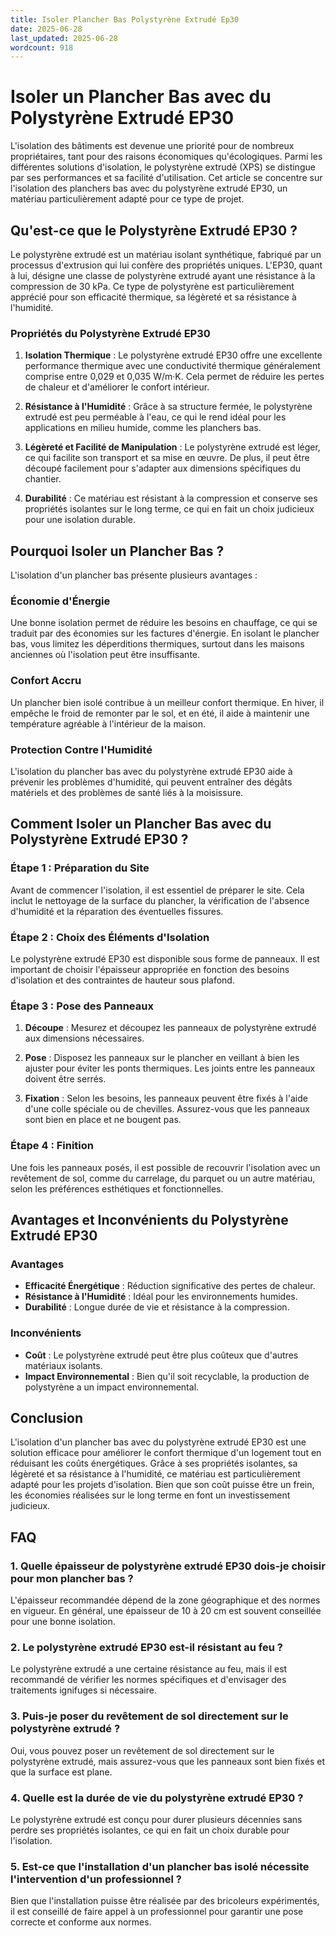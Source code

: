 ```yaml
---
title: Isoler Plancher Bas Polystyrène Extrudé Ep30
date: 2025-06-28
last_updated: 2025-06-28
wordcount: 918
---
```


# Isoler un Plancher Bas avec du Polystyrène Extrudé EP30

L'isolation des bâtiments est devenue une priorité pour de nombreux propriétaires, tant pour des raisons économiques qu'écologiques. Parmi les différentes solutions d'isolation, le polystyrène extrudé (XPS) se distingue par ses performances et sa facilité d'utilisation. Cet article se concentre sur l'isolation des planchers bas avec du polystyrène extrudé EP30, un matériau particulièrement adapté pour ce type de projet.

## Qu'est-ce que le Polystyrène Extrudé EP30 ?

Le polystyrène extrudé est un matériau isolant synthétique, fabriqué par un processus d'extrusion qui lui confère des propriétés uniques. L'EP30, quant à lui, désigne une classe de polystyrène extrudé ayant une résistance à la compression de 30 kPa. Ce type de polystyrène est particulièrement apprécié pour son efficacité thermique, sa légèreté et sa résistance à l'humidité.

### Propriétés du Polystyrène Extrudé EP30

1. **Isolation Thermique** : Le polystyrène extrudé EP30 offre une excellente performance thermique avec une conductivité thermique généralement comprise entre 0,029 et 0,035 W/m·K. Cela permet de réduire les pertes de chaleur et d'améliorer le confort intérieur.

2. **Résistance à l'Humidité** : Grâce à sa structure fermée, le polystyrène extrudé est peu perméable à l'eau, ce qui le rend idéal pour les applications en milieu humide, comme les planchers bas.

3. **Légèreté et Facilité de Manipulation** : Le polystyrène extrudé est léger, ce qui facilite son transport et sa mise en œuvre. De plus, il peut être découpé facilement pour s'adapter aux dimensions spécifiques du chantier.

4. **Durabilité** : Ce matériau est résistant à la compression et conserve ses propriétés isolantes sur le long terme, ce qui en fait un choix judicieux pour une isolation durable.

## Pourquoi Isoler un Plancher Bas ?

L'isolation d'un plancher bas présente plusieurs avantages :

### Économie d'Énergie

Une bonne isolation permet de réduire les besoins en chauffage, ce qui se traduit par des économies sur les factures d'énergie. En isolant le plancher bas, vous limitez les déperditions thermiques, surtout dans les maisons anciennes où l'isolation peut être insuffisante.

### Confort Accru

Un plancher bien isolé contribue à un meilleur confort thermique. En hiver, il empêche le froid de remonter par le sol, et en été, il aide à maintenir une température agréable à l'intérieur de la maison.

### Protection Contre l'Humidité

L'isolation du plancher bas avec du polystyrène extrudé EP30 aide à prévenir les problèmes d'humidité, qui peuvent entraîner des dégâts matériels et des problèmes de santé liés à la moisissure.

## Comment Isoler un Plancher Bas avec du Polystyrène Extrudé EP30 ?

### Étape 1 : Préparation du Site

Avant de commencer l'isolation, il est essentiel de préparer le site. Cela inclut le nettoyage de la surface du plancher, la vérification de l'absence d'humidité et la réparation des éventuelles fissures.

### Étape 2 : Choix des Éléments d'Isolation

Le polystyrène extrudé EP30 est disponible sous forme de panneaux. Il est important de choisir l'épaisseur appropriée en fonction des besoins d'isolation et des contraintes de hauteur sous plafond.

### Étape 3 : Pose des Panneaux

1. **Découpe** : Mesurez et découpez les panneaux de polystyrène extrudé aux dimensions nécessaires.
   
2. **Pose** : Disposez les panneaux sur le plancher en veillant à bien les ajuster pour éviter les ponts thermiques. Les joints entre les panneaux doivent être serrés.

3. **Fixation** : Selon les besoins, les panneaux peuvent être fixés à l'aide d'une colle spéciale ou de chevilles. Assurez-vous que les panneaux sont bien en place et ne bougent pas.

### Étape 4 : Finition

Une fois les panneaux posés, il est possible de recouvrir l'isolation avec un revêtement de sol, comme du carrelage, du parquet ou un autre matériau, selon les préférences esthétiques et fonctionnelles.

## Avantages et Inconvénients du Polystyrène Extrudé EP30

### Avantages

- **Efficacité Énergétique** : Réduction significative des pertes de chaleur.
- **Résistance à l'Humidité** : Idéal pour les environnements humides.
- **Durabilité** : Longue durée de vie et résistance à la compression.

### Inconvénients

- **Coût** : Le polystyrène extrudé peut être plus coûteux que d'autres matériaux isolants.
- **Impact Environnemental** : Bien qu'il soit recyclable, la production de polystyrène a un impact environnemental.

## Conclusion

L'isolation d'un plancher bas avec du polystyrène extrudé EP30 est une solution efficace pour améliorer le confort thermique d'un logement tout en réduisant les coûts énergétiques. Grâce à ses propriétés isolantes, sa légèreté et sa résistance à l'humidité, ce matériau est particulièrement adapté pour les projets d'isolation. Bien que son coût puisse être un frein, les économies réalisées sur le long terme en font un investissement judicieux.

## FAQ

### 1. Quelle épaisseur de polystyrène extrudé EP30 dois-je choisir pour mon plancher bas ?

L'épaisseur recommandée dépend de la zone géographique et des normes en vigueur. En général, une épaisseur de 10 à 20 cm est souvent conseillée pour une bonne isolation.

### 2. Le polystyrène extrudé EP30 est-il résistant au feu ?

Le polystyrène extrudé a une certaine résistance au feu, mais il est recommandé de vérifier les normes spécifiques et d'envisager des traitements ignifuges si nécessaire.

### 3. Puis-je poser du revêtement de sol directement sur le polystyrène extrudé ?

Oui, vous pouvez poser un revêtement de sol directement sur le polystyrène extrudé, mais assurez-vous que les panneaux sont bien fixés et que la surface est plane.

### 4. Quelle est la durée de vie du polystyrène extrudé EP30 ?

Le polystyrène extrudé est conçu pour durer plusieurs décennies sans perdre ses propriétés isolantes, ce qui en fait un choix durable pour l'isolation.

### 5. Est-ce que l'installation d'un plancher bas isolé nécessite l'intervention d'un professionnel ?

Bien que l'installation puisse être réalisée par des bricoleurs expérimentés, il est conseillé de faire appel à un professionnel pour garantir une pose correcte et conforme aux normes.